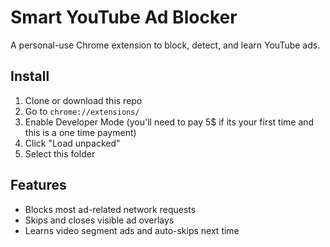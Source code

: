 # Smart YouTube Ad Blocker

A personal-use Chrome extension to block, detect, and learn YouTube ads.

## Install

1. Clone or download this repo
2. Go to `chrome://extensions/`
3. Enable Developer Mode (you'll need to pay 5$ if its your first time and this is a one time payment)
4. Click "Load unpacked"
5. Select this folder

## Features

- Blocks most ad-related network requests
- Skips and closes visible ad overlays
- Learns video segment ads and auto-skips next time
